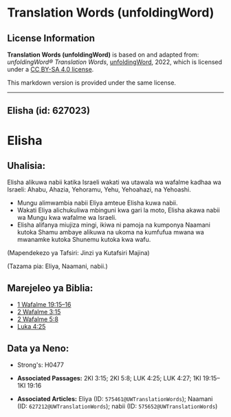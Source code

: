 # Translation Words (unfoldingWord)

## License Information

**Translation Words (unfoldingWord)** is based on and adapted from: _unfoldingWord® Translation Words_, [unfoldingWord](https://unfoldingword.org/utw), 2022, which is licensed under a [CC BY-SA 4.0 license](https://creativecommons.org/licenses/by-sa/4.0/legalcode.en).

This markdown version is provided under the same license.



--------------------------------

## Elisha (id: 627023)

Elisha
======

Uhalisia:
---------

Elisha alikuwa nabii katika Israeli wakati wa utawala wa wafalme kadhaa wa Israeli: Ahabu, Ahazia, Yehoramu, Yehu, Yehoahazi, na Yehoashi.

* Mungu alimwambia nabii Eliya amteue Elisha kuwa nabii.
* Wakati Eliya alichukuliwa mbinguni kwa gari la moto, Elisha akawa nabii wa Mungu kwa wafalme wa Israeli.
* Elisha alifanya miujiza mingi, ikiwa ni pamoja na kumponya Naamani kutoka Shamu ambaye alikuwa na ukoma na kumfufua mwana wa mwanamke kutoka Shunemu kutoka kwa wafu.

(Mapendekezo ya Tafsiri: Jinzi ya Kutafsiri Majina)

(Tazama pia: Eliya, Naamani, nabii.)

Marejeleo ya Biblia:
--------------------

* [1 Wafalme 19:15–16](https://ref.ly/1Kgs19:15-1Kgs19:16)
* [2 Wafalme 3:15](https://ref.ly/2Kgs3:15)
* [2 Wafalme 5:8](https://ref.ly/2Kgs5:8)
* [Luka 4:25](https://ref.ly/Luke4:25)

Data ya Neno:
-------------

* Strong's: H0477

* **Associated Passages:** 2KI 3:15; 2KI 5:8; LUK 4:25; LUK 4:27; 1KI 19:15–1KI 19:16
* **Associated Articles:** Eliya (ID: `575461@UWTranslationWords`); Naamani (ID: `627212@UWTranslationWords`); nabii (ID: `575652@UWTranslationWords`)

